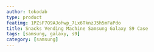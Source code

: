 ```yaml
---
author: tokodab
type: product
featimg: 1PZsF7O9AJohwp_7Lx6TknzJ5h5mFaPdo
title: Snacks Vending Machine Samsung Galaxy S9 Case
tags: [samsung, galaxy, s9]
category: [samsung]
---
```

